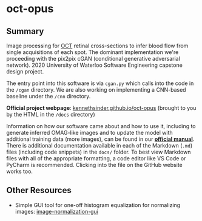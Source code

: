 # oct-opus

## Summary

Image processing for [OCT](https://en.wikipedia.org/wiki/Optical_coherence_tomography) retinal cross-sections to infer blood flow from single acquisitions of each spot. The dominant implementation we're proceeding with the pix2pix cGAN (conditional generative adversarial network). 2020 University of Waterloo Software Engineering capstone design project.

The entry point into this software is via `cgan.py` which calls into the code in the `/cgan` directory.
We are also working on implementing a CNN-based baseline under the `/cnn` directory.

**Official project webpage**: [kennethsinder.github.io/oct-opus](https://kennethsinder.github.io/oct-opus/) (brought to you by the HTML in the `/docs` directory)

Information on how our software came about and how to use it, including to generate inferred OMAG-like images and to update the model with additional training data (more images), can be found in our [**official manual**](https://docs.google.com/document/d/1kIQ93V5Y-wmiLAy-IjhyLocZaWY7mGQE2tBXcIRTTXM/edit?usp=sharing). There is additional documentation available in each of the Markdown (`.md`) files (including code snippets) in the `docs/` folder. To best view Markdown files with all of the appropriate formatting, a code editor like VS Code or PyCharm is recommended. Clicking into the file on the GitHub website works too.

## Other Resources

- Simple GUI tool for one-off histogram equalization for normalizing images: [image-normalization-gui](https://github.com/kennethsinder/image-normalization-gui)
